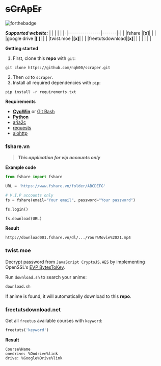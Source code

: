 # ~~sCrApEr~~ 
![forthebadge](http://forthebadge.com/images/badges/made-with-python.svg)

***Supported website:***
| |                |       | |
|-|----------------|-------|-|
| |fshare          |**[x]**| |
| |google drive    |**[ ]**| |
| |twist.moe       |**[x]**| |
| |freetutsdownload|**[x]**| |
| |                |       | |

**Getting started**
1. First, clone this **repo** with `git`:  
```batch
git clone https://github.com/nqh00/scraper.git
```
2. Then `cd` to `scraper`.
3. Install all required dependencies with `pip`:
```batch
pip install -r requirements.txt
```
**Requirements**
 - [**CygWin**](https://cygwin.com/setup-x86_64.exe) or [Git Bash](https://github.com/git-for-windows/git/releases/latest)
 - [**Python**](https://www.python.org/ftp/python/3.9.0/python-3.9.0-amd64.exe)
 - [aria2c](https://github.com/aria2/aria2/releases/latest)
 - [requests](https://github.com/request/request)
 - [aiohttp](https://github.com/aio-libs/aiohttp)
### fshare.**vn**
> ***This application for vip accounts only***
> 
**Example code**
``` python
from fshare import fshare

URL = 'https://www.fshare.vn/folder/ABCDEFG'

# V.I.P accounts only
fs = fshare(email="Your email", password="Your password")

fs.login()

fs.download(URL)
```
**Result**  
```
http://download001.fshare.vn/dl/.../Your%Movie%2021.mp4
```  
### twist.moe
Decrypt password from `JavaScript CryptoJS.AES` by implementing OpenSSL's [EVP BytesToKey](https://www.openssl.org/docs/crypto/EVP_BytesToKey.html).

Run `download.sh` to search your anime:
```bash
download.sh
```
If anime is found, it will automatically download to this **repo**.
### freetutsdownload.**net**
Get all `freetus` available courses with `keyword`:
```python
freetuts('keyword')
```
**Result**
```
Course%Name
onedrive: %Ondrive%link
drive: %Google%Drive%link
```